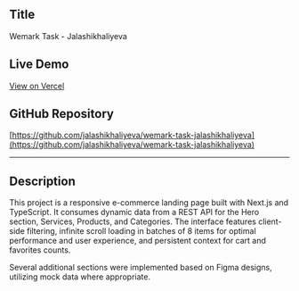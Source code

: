 ##  Title

Wemark Task - Jalashikhaliyeva

## Live Demo

[View on Vercel](https://wemark-task-jalashikhaliyeva.vercel.app/)

## GitHub Repository

[https://github.com/jalashikhaliyeva/wemark-task-jalashikhaliyeva](https://github.com/jalashikhaliyeva/wemark-task-jalashikhaliyeva)

---

## Description

This project is a responsive e-commerce landing page built with Next.js and TypeScript. It consumes dynamic data from a REST API for the Hero section, Services, Products, and Categories. The interface features client-side filtering, infinite scroll loading in batches of 8 items for optimal performance and user experience, and persistent context for cart and favorites counts.

Several additional sections were implemented based on Figma designs, utilizing mock data where appropriate.
